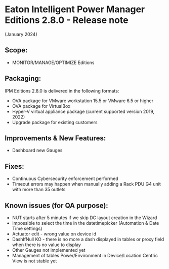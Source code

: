 # Eaton Intelligent Power Manager Editions 2.8.0 - Release note
(January 2024)

## Scope:
* MONITOR/MANAGE/OPTIMIZE Editions

## Packaging:
IPM Editions 2.8.0 is delivered in the following formats:
-   OVA package for VMware workstation 15.5 or VMware 6.5 or higher
-   OVA package for VirtualBox
-   Hyper-V virtual appliance package (current supported version 2019, 2022)
-   Upgrade package for existing customers

## Improvements & New Features:
- Dashboard new Gauges

## Fixes:
- Continuous Cybersecurity enforcement performed
- Timeout errors may happen when manually adding a Rack PDU G4 unit with more than 35 outlets

## Known issues (for QA purpose):
- NUT starts after 5 minutes if we skip DC layout creation in the Wizard
- Impossible to select the time in the datetimepicker (Automation & Date Time settings)
- Actuator edit - wrong value on device id
- DashIfNull KO - there is no more a dash displayed in tables or proxy field when there is no value to display
- Other Gauges not implemented yet
- Management of tables Power/Environment in Device/Location Centric View is not stable yet
